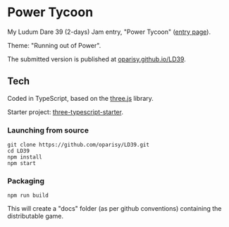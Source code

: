 # Power Tycoon

My Ludum Dare 39 (2-days) Jam entry, "Power Tycoon" ([entry page](https://ldjam.com/events/ludum-dare/39/power-tycoon)).

Theme: "Running out of Power".

The submitted version is published at [oparisy.github.io/LD39](http://oparisy.github.io/LD39/).

## Tech

Coded in TypeScript, based on the [three.js](https://threejs.org/) library.

Starter project: [three-typescript-starter](https://github.com/pinqy520/three-typescript-starter).

### Launching from source

```shell
git clone https://github.com/oparisy/LD39.git
cd LD39
npm install
npm start
```

### Packaging

```shell
npm run build
```

This will create a "docs" folder (as per github conventions) containing the distributable game.
